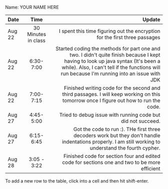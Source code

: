 Name: YOUR NAME HERE

| Date   |        Time         |                                                                                                                                                                                                                           Update |
|:-------|:-------------------:|---------------------------------------------------------------------------------------------------------------------------------------------------------------------------------------------------------------------------------:|
| Aug 22 | 30 Minutes in class |                                                                                                                                                       I spent this time figuring out the encryption for the first three passages |
| Aug 22 |      6:30-7:00      | Started coding the methods for part one and two. I didn't quite finish because I kept having to look up java syntax (It's been a while). Also, I can't tell if the functions will run because I'm running into an issue with JDK |
| Aug 22 |      7:00-7:15      |                                                                                             Finished writing code for the second and third passages. I will keep working on this tomorrow once I figure out how to run the code. |
| Aug 27 |      4:45-5:00      |                                                                                                                                                                      Tried to debug issue with running code but did not succeed. |
| Aug 27 |      6:15-6:45      |                                                                           Got the code to run :). THe first three decoders work but they don't handle indentations properly. I am still working to understand the fourth cypher. |
| Aug 28 |     3:05 - 3:22     |                                                                                                                                     Finished code for section four and edited code for sections one and two to be more efficient |


To add a new row to the table, click into a cell and then hit shift-enter.